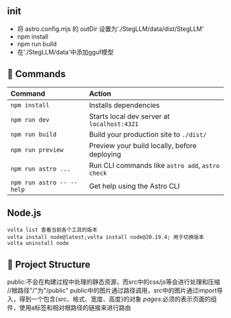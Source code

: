 ## init
- 将 astro.config.mjs 的 outDir 设置为'./StegLLM/data/dist/StegLLM'
- npm install
- npm run build
- 在'./StegLLM/data'中添加gguf模型
## 🧞 Commands

| Command                   | Action                                           |
| :------------------------ | :----------------------------------------------- |
| `npm install`             | Installs dependencies                            |
| `npm run dev`             | Starts local dev server at `localhost:4321`      |
| `npm run build`           | Build your production site to `./dist/`          |
| `npm run preview`         | Preview your build locally, before deploying     |
| `npm run astro ...`       | Run CLI commands like `astro add`, `astro check` |
| `npm run astro -- --help` | Get help using the Astro CLI                     |

## Node.js
```
volta list 查看当前各个工具的版本
volta install node@latest;volta install node@20.19.4; 用于切换版本
volta uninstall node
```
## 🚀 Project Structure
public:不会在构建过程中处理的静态资源，而src中的css/js等会进行处理和压缩 //根路径"/"为"/public"
public中的图片通过路径调用，src中的图片通过import导入，得到一个包含{src、格式、宽度、高度}的对象
*pages*:必须的表示页面的组件，使用a标签和相对根路径的链接来进行路由
